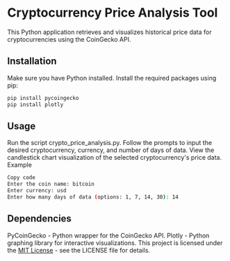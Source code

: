 # Cryptocurrency Price Analysis Tool

This Python application retrieves and visualizes historical price data for cryptocurrencies using the CoinGecko API.

## Installation

Make sure you have Python installed. Install the required packages using pip:

```bash
pip install pycoingecko
pip install plotly
```

## Usage
Run the script crypto_price_analysis.py.
Follow the prompts to input the desired cryptocurrency, currency, and number of days of data.
View the candlestick chart visualization of the selected cryptocurrency's price data.
Example

```bash
Copy code
Enter the coin name: bitcoin
Enter currency: usd
Enter how many days of data (options: 1, 7, 14, 30): 14
```

## Dependencies
PyCoinGecko - Python wrapper for the CoinGecko API.
Plotly - Python graphing library for interactive visualizations.
This project is licensed under the [MIT License](LICENSE) - see the LICENSE file for details.

